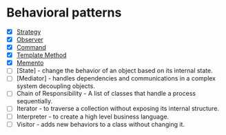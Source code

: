 # Behavioral patterns

- [x] [Strategy](./1-strategy/strategy.md)
- [x] [Observer](./2-observer/observer.md)
- [x] [Command](./3-command/command.md)
- [x] [Template Method](./4-template-method/template-method.md)
- [x] [Memento](./5-memento/memento.md)
- [ ] [State] - change the behavior of an object based on its internal state.
- [ ] [Mediator] - handles dependencies and communications in a complex system decoupling objects.
- [ ] Chain of Responsibility - A list of classes that handle a process sequentially.
- [ ] Iterator - to traverse a collection without exposing its internal structure.
- [ ] Interpreter - to create a high level business language.
- [ ] Visitor - adds new behaviors to a class without changing it.
